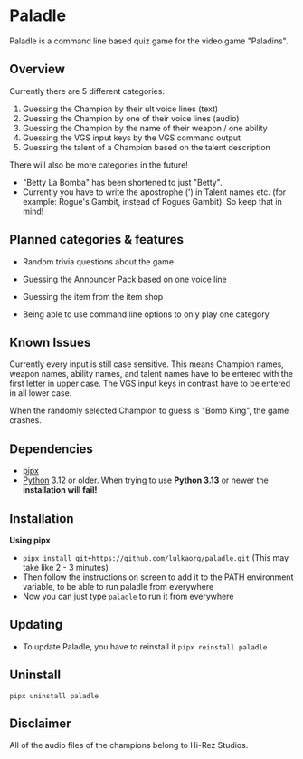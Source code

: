 # Paladle
Paladle is a command line based quiz game for the video game "Paladins".

## Overview
Currently there are 5 different categories:
  1. Guessing the Champion by their ult voice lines (text)
  2. Guessing the Champion by one of their voice lines (audio)
  3. Guessing the Champion by the name of their weapon / one ability
  4. Guessing the VGS input keys by the VGS command output
  5. Guessing the talent of a Champion based on the talent description

There will also be more categories in the future!  

- "Betty La Bomba" has been shortened to just "Betty".  
- Currently you have to write the apostrophe (') in Talent names etc. (for example: Rogue's Gambit, instead of Rogues Gambit). So keep that in mind! 

## Planned categories & features
- Random trivia questions about the game
- Guessing the Announcer Pack based on one voice line
- Guessing the item from the item shop

- Being able to use command line options to only play one category

## Known Issues
Currently every input is still case sensitive. This means Champion names, weapon names, ability names, and talent names have to be entered with the first letter in upper case.
The VGS input keys in contrast have to be entered in all lower case.

When the randomly selected Champion to guess is "Bomb King", the game crashes.

## Dependencies
- [pipx](https://pipx.pypa.io/latest/installation/)
- [Python](https://www.python.org/downloads/) 3.12 or older. When trying to use __Python 3.13__ or newer the __installation will fail!__

## Installation
__Using pipx__
- `pipx install git+https://github.com/lulkaorg/paladle.git` (This may take like 2 - 3 minutes)
- Then follow the instructions on screen to add it to the PATH environment variable, to be able to run paladle from everywhere
- Now you can just type `paladle` to run it from everywhere

## Updating
- To update Paladle, you have to reinstall it
`pipx reinstall paladle`

## Uninstall
`pipx uninstall paladle`

## Disclaimer
All of the audio files of the champions belong to Hi-Rez Studios.

